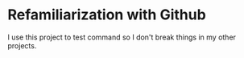 # Refamiliarization with Github
I use this project to test command so I don't break things in my other projects.
